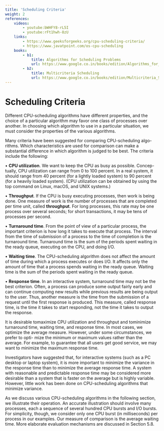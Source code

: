 ```yaml
---
title: 'Scheduling Criteria'
weight: 2
references:
    videos:
        - youtube:bWHFY8-rL5I
        - youtube:rFt1hwh-8zU
    links:
        - https://www.geeksforgeeks.org/cpu-scheduling-criteria/
        - https://www.javatpoint.com/os-cpu-scheduling
    books:
        - b1:
            title: Algorithms for Scheduling Problems
            url: https://www.google.co.in/books/edition/Algorithms_for_Scheduling_Problems/Da1qDwAAQBAJ?hl=en&authuser=2&gbpv=0
        - b2:
            title: Multicriteria Scheduling 
            url: https://www.google.co.in/books/edition/Multicriteria_Scheduling/BHj4_XdncLsC?hl=en&authuser=2&gbpv=0
---
```


# Scheduling Criteria

Different CPU-scheduling algorithms have different properties, and the choice of a particular algorithm may favor one class of processes over another. In choosing which algorithm to use in a particular situation, we must consider the properties of the various algorithms.

Many criteria have been suggested for comparing CPU-scheduling algo- rithms. Which characteristics are used for comparison can make a substantial difference in which algorithm is judged to be best. The criteria include the following:

• **CPU utilization**. We want to keep the CPU as busy as possible. Concep- tually, CPU utilization can range from 0 to 100 percent. In a real system, it should range from 40 percent (for a lightly loaded system) to 90 percent (for a heavily loaded system). (CPU utilization can be obtained by using the top command on Linux, macOS, and UNIX systems.)

• **Throughput**. If the CPU is busy executing processes, then work is being done. One measure of work is the number of processes that are completed  per time unit, called **throughput**. For long processes, this rate may be one process over several seconds; for short transactions, it may be tens of processes per second.

• **Turnaround time**. From the point of view of a particular process, the important criterion is how long it takes to execute that process. The interval from the time of submission of a process to the time of completion is the turnaround time. Turnaround time is the sum of the periods spent waiting in the ready queue, executing on the CPU, and doing I/O.

• **Waiting time**. The CPU-scheduling algorithm does not affect the amount of time during which a process executes or does I/O. It affects only the amount of time that a process spends waiting in the ready queue. Waiting time is the sum of the periods spent waiting in the ready queue.

• **Response time**. In an interactive system, turnaround time may not be the best criterion. Often, a process can produce some output fairly early and can continue computing new results while previous results are being output to the user. Thus, another measure is the time from the submission of a request until the first response is produced. This measure, called response time, is the time it takes to start responding, not the time it takes to output the response.

It is desirable tomaximize CPU utilization and throughput and tominimize turnaround time, waiting time, and response time. In most cases, we optimize the average measure. However, under some circumstances, we prefer to opti- mize the minimum or maximum values rather than the average. For example, to guarantee that all users get good service, we may want to minimize the maximum response time.

Investigators have suggested that, for interactive systems (such as a PC desktop or laptop system), it is more important to minimize the variance in the response time than to minimize the average response time. A system with reasonable and predictable response time may be considered more desirable than a system that is faster on the average but is highly variable. However, little work has been done on CPU-scheduling algorithms that minimize variance.

As we discuss various CPU-scheduling algorithms in the following section, we illustrate their operation. An accurate illustration should involve many processes, each a sequence of several hundred CPU bursts and I/O bursts. For simplicity, though, we consider only one CPU burst (in milliseconds) per process in our examples. Our measure of comparison is the average waiting time. More elaborate evaluation mechanisms are discussed in Section 5.8.